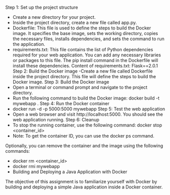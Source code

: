Step 1: Set up the project structure
- Create a new directory for your project.
- Inside the project directory, create a new file called app.py.
- Dockerfile: This file is used to define the steps to build the Docker image. It specifies the base image, sets the working directory, copies the necessary files, installs dependencies, and sets the command to run the application.
- requirements.txt: This file contains the list of Python dependencies required for your web application. You can add any necessary libraries or packages to this file. The pip install command in the Dockerfile will install these dependencies.
Content of requirements.txt: Flask==2.0.1
Step 2: Build the Docker image
-Create a new file called Dockerfile inside the project directory. This file will define the steps to build the Docker image.
Step 3: Build the Docker image
- Open a terminal or command prompt and navigate to the project directory.
- Run the following command to build the Docker image: docker build -t mywebapp .
Step 4: Run the Docker container
- docker run -d -p 5000:5000 mywebapp
Step 5: Test the web application
- Open a web browser and visit http://localhost:5000. You should see the web application running.
Step 6: Cleanup
- To stop the running container, use the following command: docker stop <container_id>
- Note: To get the container ID, you can use the docker ps command.


Optionally, you can remove the container and the image using the following commands:
- docker rm <container_id>
- docker rmi mywebapp
- Building and Deploying a Java Application with Docker

The objective of this assignment is to familiarize yourself with Docker by building and deploying a simple Java application inside a Docker container.



